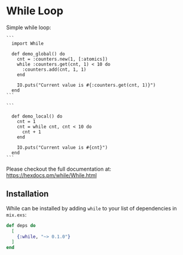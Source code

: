 # While Loop

Simple while loop:

    ```
      import While

      def demo_global() do
        cnt = :counters.new(1, [:atomics])
        while :counters.get(cnt, 1) < 10 do
          :counters.add(cnt, 1, 1)
        end

        IO.puts("Current value is #{:counters.get(cnt, 1)}")
      end
    ```

    ```

      def demo_local() do
        cnt = 1
        cnt = while cnt, cnt < 10 do
          cnt + 1
        end

        IO.puts("Current value is #{cnt}")
      end
    ```


Please checkout the full documentation at: https://hexdocs.pm/while/While.html



## Installation

While can be installed by adding `while` to your list of dependencies in `mix.exs`:

```elixir
def deps do
  [
    {:while, "~> 0.1.0"}
  ]
end
```
